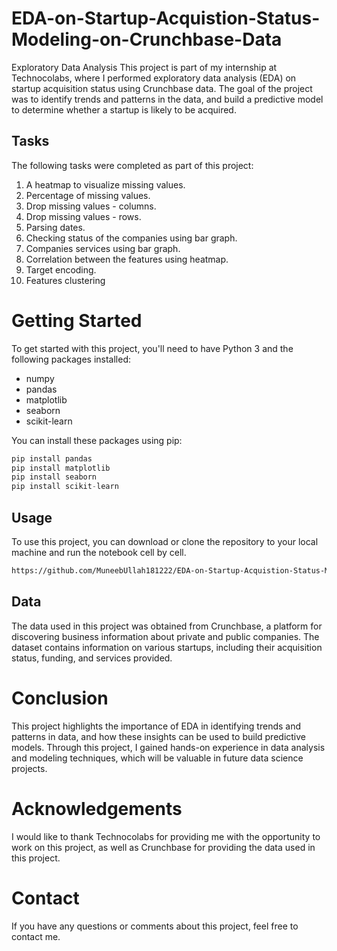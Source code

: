 # EDA-on-Startup-Acquistion-Status-Modeling-on-Crunchbase-Data
Exploratory Data Analysis
This project is part of my internship at Technocolabs, where I performed exploratory data analysis (EDA) on startup acquisition status using Crunchbase data. The goal of the project was to identify trends and patterns in the data, and build a predictive model to determine whether a startup is likely to be acquired.

## Tasks
The following tasks were completed as part of this project:

1. A heatmap to visualize missing values.
2. Percentage of missing values.
3. Drop missing values - columns.
4. Drop missing values - rows.
4. Parsing dates.
5. Checking status of the companies using bar graph.
6. Companies services using bar graph.
7. Correlation between the features using heatmap.
8. Target encoding.
9. Features clustering

# Getting Started
To get started with this project, you'll need to have Python 3 and the following packages installed:

* numpy
* pandas
* matplotlib
* seaborn
* scikit-learn

You can install these packages using pip:


```Python
pip install pandas 
pip install matplotlib 
pip install seaborn 
pip install scikit-learn
```
## Usage
To use this project, you can download or clone the repository to your local machine and run the notebook cell by cell.
```bash 
https://github.com/MuneebUllah181222/EDA-on-Startup-Acquistion-Status-Modeling-on-Crunchbase-Data.git
```
## Data
The data used in this project was obtained from Crunchbase, a platform for discovering business information about private and public companies. The dataset contains information on various startups, including their acquisition status, funding, and services provided.

# Conclusion
This project highlights the importance of EDA in identifying trends and patterns in data, and how these insights can be used to build predictive models. Through this project, I gained hands-on experience in data analysis and modeling techniques, which will be valuable in future data science projects.

# Acknowledgements
I would like to thank Technocolabs for providing me with the opportunity to work on this project, as well as Crunchbase for providing the data used in this project.

# Contact
If you have any questions or comments about this project, feel free to contact me.
